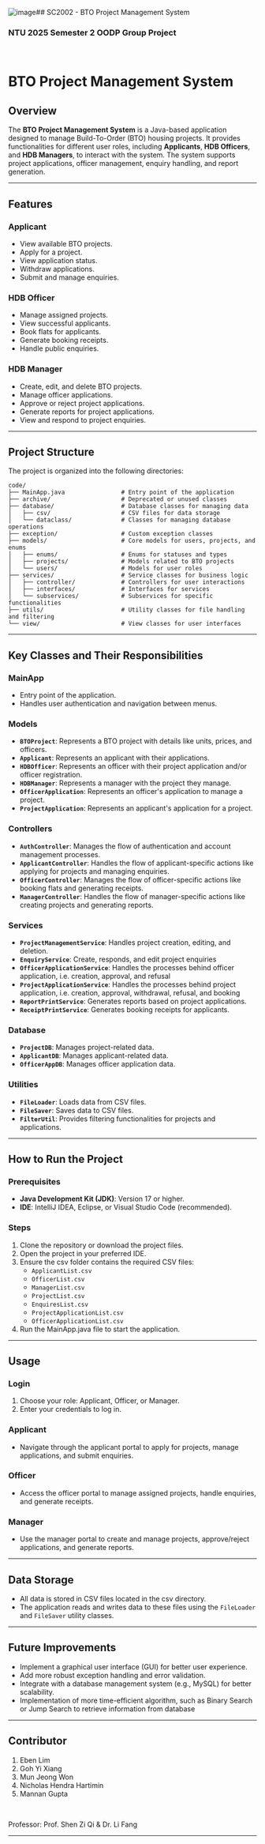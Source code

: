 ![image](https://github.com/user-attachments/assets/01d3f32d-52f8-4422-9b13-4373c663cbb9)## SC2002 - BTO Project Management System
### NTU 2025 Semester 2 OODP Group Project
</br>

# BTO Project Management System

## Overview
The **BTO Project Management System** is a Java-based application designed to manage Build-To-Order (BTO) housing projects. It provides functionalities for different user roles, including **Applicants**, **HDB Officers**, and **HDB Managers**, to interact with the system. The system supports project applications, officer management, enquiry handling, and report generation.

---

## Features
### **Applicant**
- View available BTO projects.
- Apply for a project.
- View application status.
- Withdraw applications.
- Submit and manage enquiries.

### **HDB Officer**
- Manage assigned projects.
- View successful applicants.
- Book flats for applicants.
- Generate booking receipts.
- Handle public enquiries.

### **HDB Manager**
- Create, edit, and delete BTO projects.
- Manage officer applications.
- Approve or reject project applications.
- Generate reports for project applications.
- View and respond to project enquiries.

---

## Project Structure
The project is organized into the following directories:

```
code/
├── MainApp.java                # Entry point of the application
├── archive/                    # Deprecated or unused classes
├── database/                   # Database classes for managing data
│   ├── csv/                    # CSV files for data storage
│   └── dataclass/              # Classes for managing database operations
├── exception/                  # Custom exception classes
├── models/                     # Core models for users, projects, and enums
│   ├── enums/                  # Enums for statuses and types
│   ├── projects/               # Models related to BTO projects
│   └── users/                  # Models for user roles
├── services/                   # Service classes for business logic
│   ├── controller/             # Controllers for user interactions
│   ├── interfaces/             # Interfaces for services
│   └── subservices/            # Subservices for specific functionalities
├── utils/                      # Utility classes for file handling and filtering
└── view/                       # View classes for user interfaces
```

---

## Key Classes and Their Responsibilities

### **MainApp**
- Entry point of the application.
- Handles user authentication and navigation between menus.

### **Models**
- **`BTOProject`**: Represents a BTO project with details like units, prices, and officers.
- **`Applicant`**: Represents an applicant with their applications.
- **`HDBOfficer`**: Represents an officer with their project application and/or officer registration.
- **`HDBManager`**: Represents a manager with the project they manage.
- **`OfficerApplication`**: Represents an officer's application to manage a project.
- **`ProjectApplication`**: Represents an applicant's application for a project.

### **Controllers**
- **`AuthController`**: Manages the flow of authentication and account management processes.
- **`ApplicantController`**: Handles the flow of applicant-specific actions like applying for projects and managing enquiries.
- **`OfficerController`**: Manages the flow of officer-specific actions like booking flats and generating receipts.
- **`ManagerController`**: Handles the flow of manager-specific actions like creating projects and generating reports.

### **Services**
- **`ProjectManagementService`**: Handles project creation, editing, and deletion.
- **`EnquiryService`**: Create, responds, and edit project enquiries
- **`OfficerApplicationService`**: Handles the processes behind officer application, i.e. creation, approval, and refusal
- **`ProjectApplicationService`**: Handles the processes behind project application, i.e. creation, approval, withdrawal, refusal, and booking 
- **`ReportPrintService`**: Generates reports based on project applications.
- **`ReceiptPrintService`**: Generates booking receipts for applicants.

### **Database**
- **`ProjectDB`**: Manages project-related data.
- **`ApplicantDB`**: Manages applicant-related data.
- **`OfficerAppDB`**: Manages officer application data.

### **Utilities**
- **`FileLoader`**: Loads data from CSV files.
- **`FileSaver`**: Saves data to CSV files.
- **`FilterUtil`**: Provides filtering functionalities for projects and applications.

---

## How to Run the Project

### Prerequisites
- **Java Development Kit (JDK)**: Version 17 or higher.
- **IDE**: IntelliJ IDEA, Eclipse, or Visual Studio Code (recommended).

### Steps
1. Clone the repository or download the project files.
2. Open the project in your preferred IDE.
3. Ensure the csv folder contains the required CSV files:
   - `ApplicantList.csv`
   - `OfficerList.csv`
   - `ManagerList.csv`
   - `ProjectList.csv`
   - `EnquiresList.csv`
   - `ProjectApplicationList.csv`
   - `OfficerApplicationList.csv`
4. Run the MainApp.java file to start the application.

---

## Usage

### **Login**
1. Choose your role: Applicant, Officer, or Manager.
2. Enter your credentials to log in.

### **Applicant**
- Navigate through the applicant portal to apply for projects, manage applications, and submit enquiries.

### **Officer**
- Access the officer portal to manage assigned projects, handle enquiries, and generate receipts.

### **Manager**
- Use the manager portal to create and manage projects, approve/reject applications, and generate reports.

---

## Data Storage
- All data is stored in CSV files located in the csv directory.
- The application reads and writes data to these files using the `FileLoader` and `FileSaver` utility classes.

---

## Future Improvements
- Implement a graphical user interface (GUI) for better user experience.
- Add more robust exception handling and error validation.
- Integrate with a database management system (e.g., MySQL) for better scalability.
- Implementation of more time-efficient algorithm, such as Binary Search or Jump Search to retrieve information from database

---

## Contributor
1. Eben Lim   
2. Goh Yi Xiang  
3. Mun Jeong Won  
4. Nicholas Hendra Hartimin  
5. Mannan Gupta  

</br>

Professor: 
Prof. Shen Zi Qi & Dr. Li Fang

---



